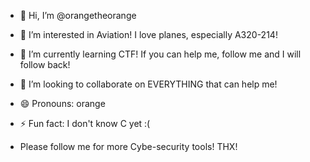 - 👋 Hi, I’m @orangetheorange
- 👀 I’m interested in Aviation! I love planes, especially A320-214!
- 🌱 I’m currently learning CTF! If you can help me, follow me and I will follow back!
- 💞️ I’m looking to collaborate on EVERYTHING that can help me!
- 😄 Pronouns: orange
- ⚡ Fun fact: I don't know C yet :(

- Please follow me for more Cybe-security tools! THX!

<!---
orangetheorange/orangetheorange is a ✨ special ✨ repository because its `README.md` (this file) appears on your GitHub profile.
You can click the Preview link to take a look at your changes.
--->
